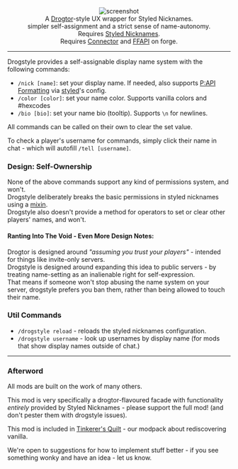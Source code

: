 <!--suppress HtmlDeprecatedTag, XmlDeprecatedElement -->
<center><img alt="screenshot" src="https://cdn.modrinth.com/data/MAmi6HBa/images/28cd3601f0f474e83693522dbcc4785a409bcf18.png" /></center>

<center>
A <a href="https://modrinth.com/mod/drogtor">Drogtor</a>-style UX wrapper for Styled Nicknames.<br/>
simpler self-assignment and a strict sense of name-autonomy.<br/>
Requires  <a href="https://modrinth.com/mod/styled-nicknames">Styled Nicknames</a>.<br/>
Requires <a href="https://modrinth.com/mod/connector">Connector</a> and <a href="https://modrinth.com/mod/forgified-fabric-api">FFAPI</a> on forge.<br/>
</center>

---

Drogstyle provides a self-assignable display name system with the following commands:
 - `/nick [name]`: set your display name. If needed, also supports [P:API Formatting](https://placeholders.pb4.eu/user/text-format/) via [styled](https://modrinth.com/mod/styled-nicknames)'s config.
 - `/color [color]`: set your name color. Supports vanilla colors and #hexcodes
 - `/bio [bio]`: set your name bio (tooltip). Supports `\n` for newlines.

All commands can be called on their own to clear the set value.

To check a player's username for commands, simply click their name in chat - which will autofill `/tell [username]`.

### Design: Self-Ownership

None of the above commands support any kind of permissions system, and won't.<br/>
Drogstyle deliberately breaks the basic permissions in styled nicknames using a [mixin](https://github.com/sisby-folk/drogstyle/blob/1.19/src/main/java/folk/sisby/drogstyle/mixin/styled_nicknames/ConfigManagerMixin.java).<br/>
Drogstyle also doesn't provide a method for operators to set or clear other players' names, and won't.

#### Ranting Into The Void - Even More Design Notes:

Drogtor is designed around _"assuming you trust your players"_ - intended for things like invite-only servers.<br/>
Drogstyle is designed around expanding this idea to public servers - by treating name-setting as an inalienable right for self-expression.<br/> That means if someone won't stop abusing the name system on your server, drogstyle prefers you ban them, rather than being allowed to touch their name.

### Util Commands

 - `/drogstyle reload` - reloads the styled nicknames configuration.
 - `/drogstyle username` - look up usernames by display name (for mods that show display names outside of chat.)

---

### Afterword

All mods are built on the work of many others.

This mod is very specifically a drogtor-flavoured facade with functionality _entirely_ provided by Styled Nicknames - please support the full mod! (and don't pester them with drogstyle issues).

This mod is included in [Tinkerer's Quilt](https://modrinth.com/modpack/tinkerers-quilt) - our modpack about rediscovering vanilla.

We're open to suggestions for how to implement stuff better - if you see something wonky and have an idea - let us know.
